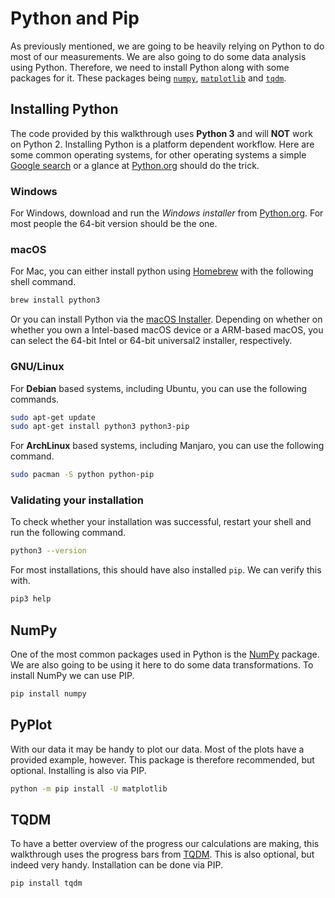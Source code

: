 # Python and Pip

As previously mentioned, we are going to be heavily relying on Python to do most
of our measurements. We are also going to do some data analysis using Python.
Therefore, we need to install Python along with some packages for it. These
packages being [`numpy`](https://numpy.org/),
[`matplotlib`](https://matplotlib.org/) and
[`tqdm`](https://github.com/tqdm/tqdm).

## Installing Python

The code provided by this walkthrough uses __Python 3__ and will __NOT__ work on
Python 2. Installing Python is a platform dependent workflow. Here are some
common operating systems, for other operating systems a simple [Google
search](https://letmegooglethat.com/?q=installing+python) or a glance at
[Python.org](https://www.python.org/) should do the trick.

### Windows

For Windows, download and run the _Windows installer_ from
[Python.org](https://www.python.org/downloads/windows/). For most people the
64-bit version should be the one.

### macOS

For Mac, you can either install python using [Homebrew](https://brew.sh/) with
the
following shell command.

```bash
brew install python3
```

Or you can install Python via the [macOS
Installer](https://www.python.org/downloads/mac-osx/). Depending on whether on
whether you own a Intel-based macOS device or a ARM-based macOS, you can select
the 64-bit Intel or 64-bit universal2 installer, respectively.

### GNU/Linux

For __Debian__ based systems, including Ubuntu, you can use the following commands.

```bash
sudo apt-get update
sudo apt-get install python3 python3-pip
```

For __ArchLinux__ based systems, including Manjaro, you can use the following
command.

```bash
sudo pacman -S python python-pip
```

### Validating your installation

To check whether your installation was successful, restart your shell and run
the following command.

```bash
python3 --version
```

For most installations, this should have also installed `pip`. We can verify
this with.

```bash
pip3 help
```

## NumPy

One of the most common packages used in Python is the
[NumPy](https://numpy.org/) package. We are also going to be using it here to do
some data transformations. To install NumPy we can use PIP.

```bash
pip install numpy
```

## PyPlot

With our data it may be handy to plot our data. Most of the plots have a
provided example, however. This package is therefore recommended, but optional.
Installing is also via PIP.

```bash
python -m pip install -U matplotlib
```

## TQDM

To have a better overview of the progress our calculations are making, this
walkthrough uses the progress bars from [TQDM](https://github.com/tqdm/tqdm).
This is also optional, but indeed very handy. Installation can be done via PIP.

```bash
pip install tqdm
```

